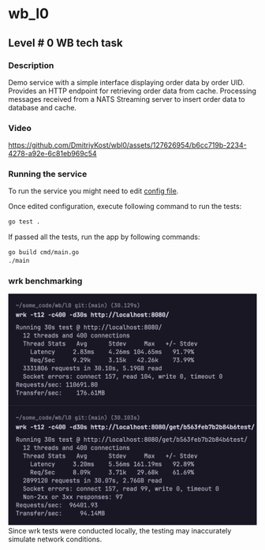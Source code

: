 # wb_l0
## Level # 0 WB tech task

### Description
Demo service with a simple interface displaying order data by order UID.
Provides an HTTP endpoint for retrieving order data from cache.
Processing messages received from a NATS Streaming server to insert order data to database and cache.
### Video
https://github.com/DmitriyKost/wbl0/assets/127626954/b6cc719b-2234-4278-a92e-6c81eb969c54
### Running the service
To run the service you might need to edit [config file](./config/wbl0_vars.env).

Once edited configuration, execute following command to run the tests:
```sh
go test .
```
If passed all the tests, run the app by following commands:
```sh
go build cmd/main.go
./main
```
### wrk benchmarking
![](./media_files/wrk_tests.png)
Since wrk tests were conducted locally, the testing may inaccurately simulate network conditions.
